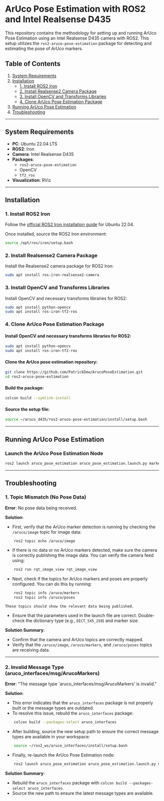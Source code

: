 # ArUco Pose Estimation with ROS2 and Intel Realsense D435

This repository contains the methodology for setting up and running ArUco Pose Estimation using an Intel Realsense D435 camera with ROS2. This setup utilizes the `ros2-aruco-pose-estimation` package for detecting and estimating the pose of ArUco markers.

## Table of Contents
1. [System Requirements](#system-requirements)
2. [Installation](#installation)
    - [1. Install ROS2 Iron](#install-ros2-iron)
    - [2. Install Realsense2 Camera Package](#install-realsense2-camera-package)
    - [3. Install OpenCV and Transforms Libraries](#install-opencv-and-transforms-libraries)
    - [4. Clone ArUco Pose Estimation Package](#clone-aruco-pose-estimation-package)
3. [Running ArUco Pose Estimation](#running-aruco-pose-estimation)
4. [Troubleshooting](#troubleshooting)

---

## System Requirements
- **PC**: Ubuntu 22.04 LTS
- **ROS2**: Iron
- **Camera**: Intel Realsense D435
- **Packages**:
  - `ros2-aruco-pose-estimation`
  - OpenCV
  - `tf2_ros`
- **Visualization**: RViz

---

## Installation

### 1. Install ROS2 Iron
Follow the [official ROS2 Iron installation guide](https://docs.ros.org/en/iron/Installation.html) for Ubuntu 22.04.

Once installed, source the ROS2 Iron environment:
```bash
source /opt/ros/iron/setup.bash
```
### 2. Install Realsense2 Camera Package
Install the Realsense2 camera package for ROS2 Iron:
```bash
sudo apt install ros-iron-realsense2-camera
```
### 3. Install OpenCV and Transforms Libraries
Install OpenCV and necessary transforms libraries for ROS2:
```bash
sudo apt install python-opencv
sudo apt install ros-iron-tf2-ros
```
### 4. Clone ArUco Pose Estimation Package
#### Install OpenCV and necessary transforms libraries for ROS2:
```bash
sudo apt install python-opencv
sudo apt install ros-iron-tf2-ros
```
#### Clone the ArUco pose estimation repository:
```bash
git clone https://github.com/PatrickDew/ArucoPoseEstimation.git
cd ros2-aruco-pose-estimation
```
#### Build the package:
```bash
colcon build --symlink-install
```
#### Source the setup file:
```bash
source ~/aruco_d435/ros2-aruco-pose-estimation/install/setup.bash
```
---

## Running ArUco Pose Estimation
### Launch the ArUco Pose Estimation Node
```bash
ros2 launch aruco_pose_estimation aruco_pose_estimation.launch.py marker_size:=0.1 aruco_dictionary_id:=DICT_5X5_250 camera_frame:=camera_link
```
---

## Troubleshooting

### 1. Topic Mismatch (No Pose Data)

**Error**: No pose data being received.

**Solution**:
- First, verify that the ArUco marker detection is running by checking the `/aruco/image` topic for image data:
```bash
    ros2 topic echo /aruco/image
```
- If there is no data or no ArUco markers detected, make sure the camera is correctly publishing the image data. You can verify the camera feed using:
```bash
    ros2 run rqt_image_view rqt_image_view
```
- Next, check if the topics for ArUco markers and poses are properly configured. You can do this by running:
```bash
    ros2 topic info /aruco/markers
    ros2 topic info /aruco/poses
```
    These topics should show the relevant data being published.
- Ensure that the parameters used in the launch file are correct. Double-check the dictionary type (e.g., `DICT_5X5_250`) and marker size.

**Solution Summary**: 
- Confirm that the camera and ArUco topics are correctly mapped.
- Verify that the `/aruco/image`, `/aruco/markers`, and `/aruco/poses` topics are receiving data.

---

### 2. Invalid Message Type (aruco_interfaces/msg/ArucoMarkers)

**Error**: "The message type 'aruco_interfaces/msg/ArucoMarkers' is invalid."

**Solution**:
- This error indicates that the `aruco_interfaces` package is not properly built or the message types are outdated.
- To resolve this issue, rebuild the `aruco_interfaces` package:
```bash
    colcon build --packages-select aruco_interfaces
```
- After building, source the new setup path to ensure the correct message types are available in your workspace:
```bash
    source ~/ros2_ws/aruco_interfaces/install/setup.bash
```
- Finally, re-launch the ArUco Pose Estimation node:
```bash
    ros2 launch aruco_pose_estimation aruco_pose_estimation.launch.py marker_size:=0.1 aruco_dictionary_id:=DICT_5X5_250 camera_frame:=camera_link
```
**Solution Summary**:
- Rebuild the `aruco_interfaces` package with `colcon build --packages-select aruco_interfaces`.
- Source the new path to ensure the latest message types are available.
